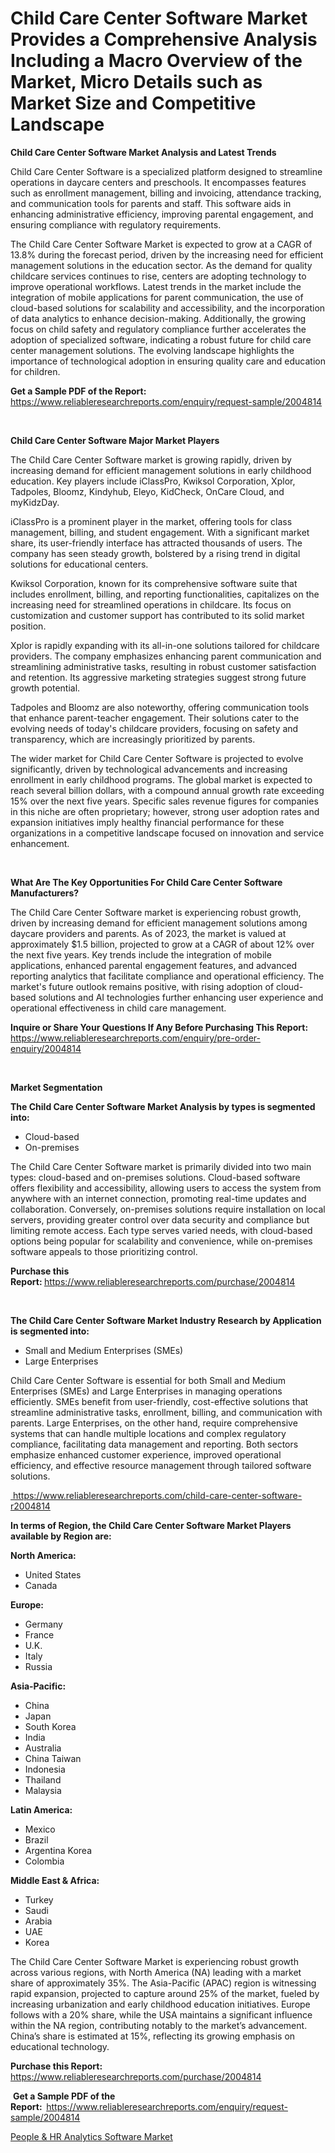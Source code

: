 <p><h1>Child Care Center Software Market Provides a Comprehensive Analysis Including a Macro Overview of the Market, Micro Details such as Market Size and Competitive Landscape</h1></p><p><strong>Child Care Center Software Market Analysis and Latest Trends</strong></p>
<p><p>Child Care Center Software is a specialized platform designed to streamline operations in daycare centers and preschools. It encompasses features such as enrollment management, billing and invoicing, attendance tracking, and communication tools for parents and staff. This software aids in enhancing administrative efficiency, improving parental engagement, and ensuring compliance with regulatory requirements.</p><p>The Child Care Center Software Market is expected to grow at a CAGR of 13.8% during the forecast period, driven by the increasing need for efficient management solutions in the education sector. As the demand for quality childcare services continues to rise, centers are adopting technology to improve operational workflows. Latest trends in the market include the integration of mobile applications for parent communication, the use of cloud-based solutions for scalability and accessibility, and the incorporation of data analytics to enhance decision-making. Additionally, the growing focus on child safety and regulatory compliance further accelerates the adoption of specialized software, indicating a robust future for child care center management solutions. The evolving landscape highlights the importance of technological adoption in ensuring quality care and education for children.</p></p>
<p><strong>Get a Sample PDF of the Report:&nbsp;</strong> <a href="https://www.reliableresearchreports.com/enquiry/request-sample/2004814?utm_campaign=83&utm_medium=2&utm_source=Github&utm_content=ia&utm_term=15012025&utm_id=child-care-center-software">https://www.reliableresearchreports.com/enquiry/request-sample/2004814</a></p>
<p>&nbsp;</p>
<p><strong>Child Care Center Software Major Market Players</strong></p>
<p><p>The Child Care Center Software market is growing rapidly, driven by increasing demand for efficient management solutions in early childhood education. Key players include iClassPro, Kwiksol Corporation, Xplor, Tadpoles, Bloomz, Kindyhub, Eleyo, KidCheck, OnCare Cloud, and myKidzDay.</p><p>iClassPro is a prominent player in the market, offering tools for class management, billing, and student engagement. With a significant market share, its user-friendly interface has attracted thousands of users. The company has seen steady growth, bolstered by a rising trend in digital solutions for educational centers.</p><p>Kwiksol Corporation, known for its comprehensive software suite that includes enrollment, billing, and reporting functionalities, capitalizes on the increasing need for streamlined operations in childcare. Its focus on customization and customer support has contributed to its solid market position.</p><p>Xplor is rapidly expanding with its all-in-one solutions tailored for childcare providers. The company emphasizes enhancing parent communication and streamlining administrative tasks, resulting in robust customer satisfaction and retention. Its aggressive marketing strategies suggest strong future growth potential.</p><p>Tadpoles and Bloomz are also noteworthy, offering communication tools that enhance parent-teacher engagement. Their solutions cater to the evolving needs of today's childcare providers, focusing on safety and transparency, which are increasingly prioritized by parents.</p><p>The wider market for Child Care Center Software is projected to evolve significantly, driven by technological advancements and increasing enrollment in early childhood programs. The global market is expected to reach several billion dollars, with a compound annual growth rate exceeding 15% over the next five years. Specific sales revenue figures for companies in this niche are often proprietary; however, strong user adoption rates and expansion initiatives imply healthy financial performance for these organizations in a competitive landscape focused on innovation and service enhancement.</p></p>
<p>&nbsp;</p>
<p><strong>What Are The Key Opportunities For Child Care Center Software Manufacturers?</strong></p>
<p><p>The Child Care Center Software market is experiencing robust growth, driven by increasing demand for efficient management solutions among daycare providers and parents. As of 2023, the market is valued at approximately $1.5 billion, projected to grow at a CAGR of about 12% over the next five years. Key trends include the integration of mobile applications, enhanced parental engagement features, and advanced reporting analytics that facilitate compliance and operational efficiency. The market's future outlook remains positive, with rising adoption of cloud-based solutions and AI technologies further enhancing user experience and operational effectiveness in child care management.</p></p>
<p><strong>Inquire or Share Your Questions If Any Before Purchasing This Report:</strong> <a href="https://www.reliableresearchreports.com/enquiry/pre-order-enquiry/2004814?utm_campaign=83&utm_medium=2&utm_source=Github&utm_content=ia&utm_term=15012025&utm_id=child-care-center-software">https://www.reliableresearchreports.com/enquiry/pre-order-enquiry/2004814</a></p>
<p>&nbsp;</p>
<p><strong>Market Segmentation</strong></p>
<p><strong>The Child Care Center Software Market Analysis by types is segmented into:</strong></p>
<p><ul><li>Cloud-based</li><li>On-premises</li></ul></p>
<p><p>The Child Care Center Software market is primarily divided into two main types: cloud-based and on-premises solutions. Cloud-based software offers flexibility and accessibility, allowing users to access the system from anywhere with an internet connection, promoting real-time updates and collaboration. Conversely, on-premises solutions require installation on local servers, providing greater control over data security and compliance but limiting remote access. Each type serves varied needs, with cloud-based options being popular for scalability and convenience, while on-premises software appeals to those prioritizing control.</p></p>
<p><strong>Purchase this Report:&nbsp;</strong><a href="https://www.reliableresearchreports.com/purchase/2004814?utm_campaign=83&utm_medium=2&utm_source=Github&utm_content=ia&utm_term=15012025&utm_id=child-care-center-software">https://www.reliableresearchreports.com/purchase/2004814</a></p>
<p>&nbsp;</p>
<p><strong>The Child Care Center Software Market Industry Research by Application is segmented into:</strong></p>
<p><ul><li>Small and Medium Enterprises (SMEs)</li><li>Large Enterprises</li></ul></p>
<p><p>Child Care Center Software is essential for both Small and Medium Enterprises (SMEs) and Large Enterprises in managing operations efficiently. SMEs benefit from user-friendly, cost-effective solutions that streamline administrative tasks, enrollment, billing, and communication with parents. Large Enterprises, on the other hand, require comprehensive systems that can handle multiple locations and complex regulatory compliance, facilitating data management and reporting. Both sectors emphasize enhanced customer experience, improved operational efficiency, and effective resource management through tailored software solutions.</p></p>
<p><a href="https://www.reliableresearchreports.com/child-care-center-software-r2004814?utm_campaign=83&utm_medium=2&utm_source=Github&utm_content=ia&utm_term=15012025&utm_id=child-care-center-software">&nbsp;https://www.reliableresearchreports.com/child-care-center-software-r2004814</a></p>
<p><strong>In terms of Region, the Child Care Center Software Market Players available by Region are:</strong></p>
<p>
    <p> <strong> North America: </strong>
        <ul>
            <li>United States</li>
            <li>Canada</li>
        </ul>
        </p> 
    <p> <strong> Europe: </strong>
        <ul>
            <li>Germany</li>
            <li>France</li>
            <li>U.K.</li>
            <li>Italy</li>
            <li>Russia</li>
        </ul>
        </p> 
    <p> <strong> Asia-Pacific: </strong>
        <ul>
            <li>China</li>
            <li>Japan</li>
            <li>South Korea</li>
            <li>India</li>
            <li>Australia</li>
            <li>China Taiwan</li>
            <li>Indonesia</li>
            <li>Thailand</li>
            <li>Malaysia</li>
        </ul>
        </p> 
    <p> <strong> Latin America: </strong>
        <ul>
            <li>Mexico</li>
            <li>Brazil</li>
            <li>Argentina Korea</li>
            <li>Colombia</li>
        </ul>
        </p> 
    <p> <strong> Middle East & Africa: </strong>
        <ul>
            <li>Turkey</li>
            <li>Saudi</li>
            <li>Arabia</li>
            <li>UAE</li>
            <li>Korea</li>
        </ul>
    </p>
    </p>
<p><p>The Child Care Center Software Market is experiencing robust growth across various regions, with North America (NA) leading with a market share of approximately 35%. The Asia-Pacific (APAC) region is witnessing rapid expansion, projected to capture around 25% of the market, fueled by increasing urbanization and early childhood education initiatives. Europe follows with a 20% share, while the USA maintains a significant influence within the NA region, contributing notably to the market’s advancement. China’s share is estimated at 15%, reflecting its growing emphasis on educational technology.</p></p>
<p><strong>Purchase this Report: </strong><a href="https://www.reliableresearchreports.com/purchase/2004814?utm_campaign=83&utm_medium=2&utm_source=Github&utm_content=ia&utm_term=15012025&utm_id=child-care-center-software">https://www.reliableresearchreports.com/purchase/2004814</a></p>
<p>&nbsp;<strong>Get a Sample PDF of the Report:&nbsp;&nbsp;</strong><a href="https://www.reliableresearchreports.com/enquiry/request-sample/2004814?utm_campaign=83&utm_medium=2&utm_source=Github&utm_content=ia&utm_term=15012025&utm_id=child-care-center-software">https://www.reliableresearchreports.com/enquiry/request-sample/2004814</a></p>
<p><strong></strong></p>
<p><p><a href="https://github.com/mharielmesa/Market-Research-Report-List-5/blob/main/people-hr-analytics-software-market.md?utm_campaign=83&utm_medium=2&utm_source=Github&utm_content=ia&utm_term=15012025&utm_id=child-care-center-software">People & HR Analytics Software Market</a></p></p>